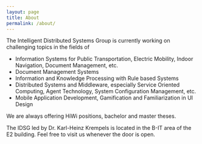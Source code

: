 ```yaml
---
layout: page
title: About
permalink: /about/
---
```


The Intelligent Distributed Systems Group is currently working on challenging topics in the fields of
 

* Information Systems for Public Transportation, Electric Mobility, Indoor Navigation, Document Management, etc. 
* Document Management Systems
* Information and Knowledge Processing with Rule based Systems
* Distributed Systems and Middleware, especially Service Oriented Computing, Agent Technology, System Configuration Management, etc.
* Mobile Application Development, Gamification and Familiarization in UI Design
  
We are always offering HiWi positions, bachelor and master theses.
   
The IDSG led by Dr. Karl-Heinz Krempels is located in the B-IT area of the E2 building. 
Feel free to visit us whenever the door is open.

